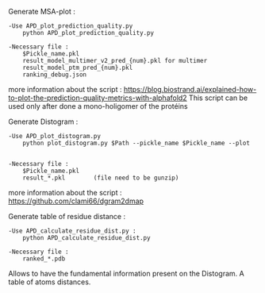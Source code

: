 Generate MSA-plot :
  
	-Use APD_plot_prediction_quality.py
		python APD_plot_prediction_quality.py

	-Necessary file :
		$Pickle_name.pkl
		result_model_multimer_v2_pred_{num}.pkl for multimer
		result_model_ptm_pred_{num}.pkl
		ranking_debug.json
more information about the script : https://blog.biostrand.ai/explained-how-to-plot-the-prediction-quality-metrics-with-alphafold2
This script can be used only after done a mono-holigomer of the protéins


Generate Distogram :

	-Use APD_plot_distogram.py
		python plot_distogram.py $Path --pickle_name $Pickle_name --plot
	
	
	-Necessary file :
		$Pickle_name.pkl
		result_*.pkl		(file need to be gunzip)
more information about the script : https://github.com/clami66/dgram2dmap

Generate table of residue distance :

	-Use APD_calculate_residue_dist.py :
		python APD_calculate_residue_dist.py
  
  	-Necessary file :
		ranked_*.pdb

Allows to have the fundamental information present on the Distogram. A table of atoms distances.
